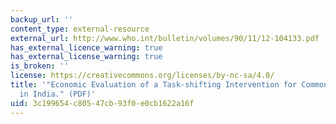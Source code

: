 ```yaml
---
backup_url: ''
content_type: external-resource
external_url: http://www.who.int/bulletin/volumes/90/11/12-104133.pdf
has_external_licence_warning: true
has_external_license_warning: true
is_broken: ''
license: https://creativecommons.org/licenses/by-nc-sa/4.0/
title: '"Economic Evaluation of a Task-shifting Intervention for Common Mental Disorders
  in India." (PDF)'
uid: 3c199654-c805-47cb-93f0-e0cb1622a16f
---
```

